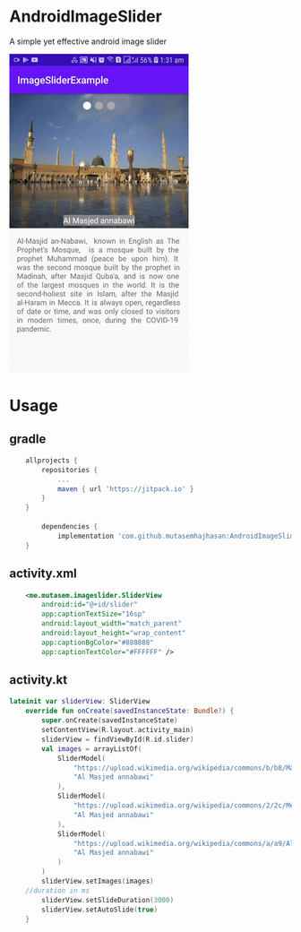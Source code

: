 # AndroidImageSlider
A simple yet effective android image slider

<img src="https://raw.githubusercontent.com/mutasemhajhasan/AndroidImageSlider/master/demo.gif" />

# Usage
## gradle
```gradle
	allprojects {
		repositories {
			...
			maven { url 'https://jitpack.io' }
		}
	}
  
        dependencies {
	        implementation 'com.github.mutasemhajhasan:AndroidImageSlider:1.3.0'
	}
```
## activity.xml
```xml
    <me.mutasem.imageslider.SliderView
        android:id="@+id/slider"
        app:captionTextSize="16sp"
        android:layout_width="match_parent"
        android:layout_height="wrap_content"
        app:captionBgColor="#888888"
        app:captionTextColor="#FFFFFF" />
```
## activity.kt
```kotlin
lateinit var sliderView: SliderView
    override fun onCreate(savedInstanceState: Bundle?) {
        super.onCreate(savedInstanceState)
        setContentView(R.layout.activity_main)
        sliderView = findViewById(R.id.slider)
        val images = arrayListOf(
            SliderModel(
                "https://upload.wikimedia.org/wikipedia/commons/b/b8/MasjidNabawi.jpg",
                "Al Masjed annabawi"
            ),
            SliderModel(
                "https://upload.wikimedia.org/wikipedia/commons/2/2c/Medine.jpg",
                "Al Masjed annabawi"
            ),
            SliderModel(
                "https://upload.wikimedia.org/wikipedia/commons/a/a9/Al-Masjed_Al-Nabawi_2.JPG",
                "Al Masjed annabawi"
            )
        )
        sliderView.setImages(images)
	//duration in ms
        sliderView.setSlideDuration(3000)
        sliderView.setAutoSlide(true)
    }
```
